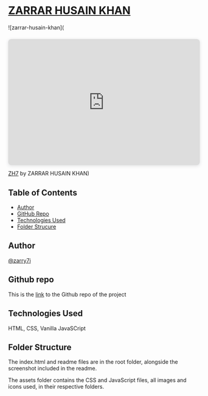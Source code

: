# [ZARRAR HUSAIN KHAN](https://zarry7i.github.io/)

![zarrar-husain-khan](<div style="position: relative; width: 100%; height: 0; padding-top: 56.2225%;
 padding-bottom: 48px; box-shadow: 0 2px 8px 0 rgba(63,69,81,0.16); margin-top: 1.6em; margin-bottom: 0.9em; overflow: hidden;
 border-radius: 8px; will-change: transform;">
  <iframe loading="lazy" style="position: absolute; width: 100%; height: 100%; top: 0; left: 0; border: none; padding: 0;margin: 0;"
    src="https:&#x2F;&#x2F;www.canva.com&#x2F;design&#x2F;DAFLBjs93lk&#x2F;watch?embed" allowfullscreen="allowfullscreen" allow="fullscreen">
  </iframe>
</div>
<a href="https:&#x2F;&#x2F;www.canva.com&#x2F;design&#x2F;DAFLBjs93lk&#x2F;watch?utm_content=DAFLBjs93lk&amp;utm_campaign=designshare&amp;utm_medium=embeds&amp;utm_source=link" target="_blank" rel="noopener">ZH7</a> by ZARRAR HUSAIN KHAN)

## Table of Contents
* [Author](author)
* [GitHub Repo](#github-repo)
* [Technologies Used](#technologies-used)
* [Folder Strucure](#folder-structure)

## Author

[@zarry7i](https://www.twitter.com/zarry7i)

## Github repo

This is the [link](https://github.com/zarry7i/myPortfolio) to the Github repo of the project

## Technologies Used

HTML, CSS, Vanilla JavaSCript

## Folder Structure

The index.html and readme files are in the root folder, alongside the screenshot included in the readme.

The assets folder contains the CSS and JavaScript files, all images and icons used, in their respective folders.
